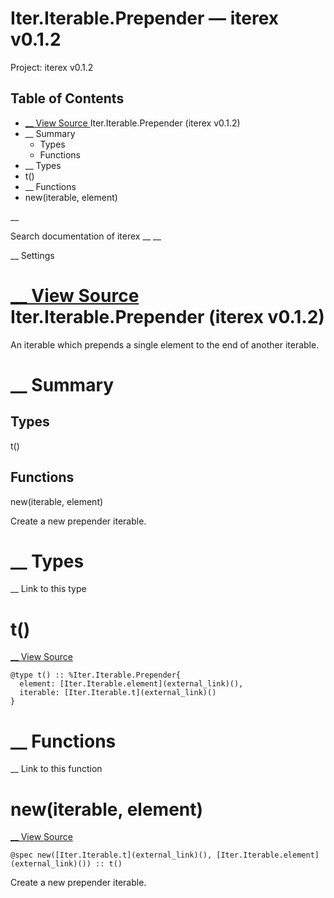 # Iter.Iterable.Prepender — iterex v0.1.2

Project: iterex v0.1.2

## Table of Contents

- [ __ View Source ](external_link) Iter.Iterable.Prepender (iterex v0.1.2)
- __ Summary
  - Types
  - Functions
- __ Types
- t()
- __ Functions
- new(iterable, element)

__

Search documentation of iterex __ __

__ Settings

#  [ __ View Source ](external_link) Iter.Iterable.Prepender (iterex v0.1.2)

An iterable which prepends a single element to the end of another iterable.

#  __ Summary

##  Types

t()

##  Functions

new(iterable, element)

Create a new prepender iterable.

#  __ Types

__ Link to this type

# t()

[ __ View Source ](external_link)
    
    
    @type t() :: %Iter.Iterable.Prepender{
      element: [Iter.Iterable.element](external_link)(),
      iterable: [Iter.Iterable.t](external_link)()
    }

#  __ Functions

__ Link to this function

# new(iterable, element)

[ __ View Source ](external_link)
    
    
    @spec new([Iter.Iterable.t](external_link)(), [Iter.Iterable.element](external_link)()) :: t()

Create a new prepender iterable.
